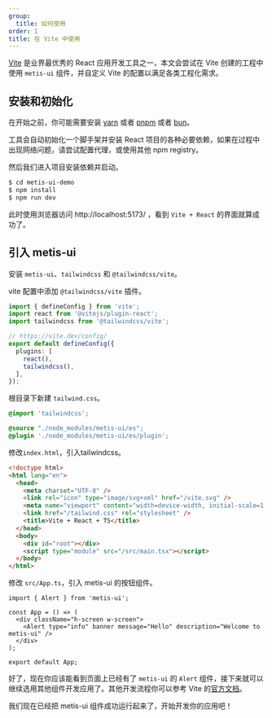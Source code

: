 ```yaml
---
group:
  title: 如何使用
order: 1
title: 在 Vite 中使用
---
```


[Vite](https://cn.vitejs.dev/) 是业界最优秀的 React 应用开发工具之一，本文会尝试在 Vite 创建的工程中使用 `metis-ui` 组件，并自定义 Vite 的配置以满足各类工程化需求。

## 安装和初始化

在开始之前，你可能需要安装 [yarn](https://github.com/yarnpkg/yarn/) 或者 [pnpm](https://pnpm.io/zh/) 或者 [bun](https://bun.sh/)。

<InstallDependencies npm='$ npm create vite metis-ui-demo -- --template react-ts' yarn='$ yarn create vite metis-ui-demo --template react-ts' pnpm='$ pnpm create vite metis-ui-demo --template react-ts' bun='$ bun create vite metis-ui-demo --template react-ts'></InstallDependencies>

工具会自动初始化一个脚手架并安装 React 项目的各种必要依赖，如果在过程中出现网络问题，请尝试配置代理，或使用其他 npm registry。

然后我们进入项目安装依赖并启动。

```bash
$ cd metis-ui-demo
$ npm install
$ npm run dev
```

此时使用浏览器访问 http://localhost:5173/ ，看到 `Vite + React` 的界面就算成功了。

## 引入 metis-ui

安装 `metis-ui`、`tailwindcss` 和 `@tailwindcss/vite`。

<InstallDependencies npm='$ npm install metis-ui tailwindcss @tailwindcss/vite --save' yarn='$ yarn add metis-ui tailwindcss @tailwindcss/vite' pnpm='$ pnpm install metis-ui tailwindcss @tailwindcss/vite --save' bun='$ bun add metis-ui tailwindcss @tailwindcss/vite'></InstallDependencies>

vite 配置中添加 `@tailwindcss/vite` 插件。

<!-- prettier-ignore -->
```ts vite.config.ts {3,9}
import { defineConfig } from 'vite';
import react from '@vitejs/plugin-react';
import tailwindcss from '@tailwindcss/vite';

// https://vite.dev/config/
export default defineConfig({
  plugins: [
    react(), 
    tailwindcss(),
  ],
});
```

根目录下新建 `tailwind.css`。

```css tailwind.css
@import 'tailwindcss';

@source "./node_modules/metis-ui/es";
@plugin './node_modules/metis-ui/es/plugin';
```

修改`index.html`，引入tailwindcss。

```html index.html {7}
<!doctype html>
<html lang="en">
  <head>
    <meta charset="UTF-8" />
    <link rel="icon" type="image/svg+xml" href="/vite.svg" />
    <meta name="viewport" content="width=device-width, initial-scale=1.0" />
    <link href="/tailwind.css" rel="stylesheet" />
    <title>Vite + React + TS</title>
  </head>
  <body>
    <div id="root"></div>
    <script type="module" src="/src/main.tsx"></script>
  </body>
</html>
```

修改 `src/App.ts`，引入 metis-ui 的按钮组件。

```tsx
import { Alert } from 'metis-ui';

const App = () => (
  <div className="h-screen w-screen">
    <Alert type="info" banner message="Hello" description="Welcome to metis-ui" />
  </div>
);

export default App;
```

好了，现在你应该能看到页面上已经有了 `metis-ui` 的 `Alert` 组件，接下来就可以继续选用其他组件开发应用了。其他开发流程你可以参考 Vite 的[官方文档](https://cn.vitejs.dev/)。

我们现在已经把 metis-ui 组件成功运行起来了，开始开发你的应用吧！

